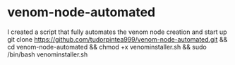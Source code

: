 # venom-node-automated
I created a script that fully automates the venom node creation and start up
git clone https://github.com/tudorpintea999/venom-node-automated.git && cd venom-node-automated && chmod +x venominstaller.sh && sudo /bin/bash venominstaller.sh
